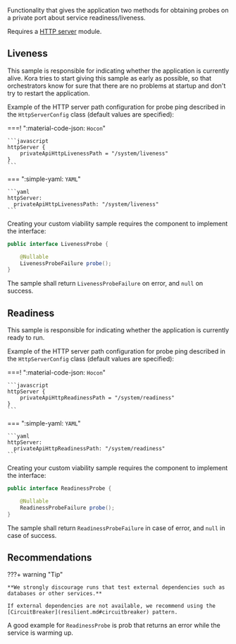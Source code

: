 Functionality that gives the application two methods for obtaining probes on a private port about service readiness/liveness.

Requires a [HTTP server](http-server.md) module.

## Liveness

This sample is responsible for indicating whether the application is currently alive. Kora tries to start giving this sample as early as possible, so that orchestrators know for sure that there are no problems at startup and don't try to restart the application.

Example of the HTTP server path configuration for probe ping described in the `HttpServerConfig` class (default values are specified):

===! ":material-code-json: `Hocon`"

    ```javascript
    httpServer {
        privateApiHttpLivenessPath = "/system/liveness"
    }
    ```

=== ":simple-yaml: `YAML`"

    ```yaml
    httpServer:
      privateApiHttpLivenessPath: "/system/liveness"
    ```

Creating your custom viability sample requires the component to implement the interface:
```java
public interface LivenessProbe {

    @Nullable
    LivenessProbeFailure probe();
}
```

The sample shall return `LivenessProbeFailure` on error, and `null` on success.

## Readiness

This sample is responsible for indicating whether the application is currently ready to run.

Example of the HTTP server path configuration for probe ping described in the `HttpServerConfig` class (default values are specified):

===! ":material-code-json: `Hocon`"

    ```javascript
    httpServer {
        privateApiHttpReadinessPath = "/system/readiness"
    }
    ```

=== ":simple-yaml: `YAML`"

    ```yaml
    httpServer:
      privateApiHttpReadinessPath: "/system/readiness"
    ```

Creating your custom viability sample requires the component to implement the interface:
```java
public interface ReadinessProbe {

    @Nullable
    ReadinessProbeFailure probe();
}
```

The sample shall return `ReadinessProbeFailure` in case of error, and `null` in case of success.

## Recommendations

???+ warning "Tip"

    **We strongly discourage runs that test external dependencies such as databases or other services.**

    If external dependencies are not available, we recommend using the [CircuitBreaker](resilient.md#circuitbreaker) pattern. 

A good example for `ReadinessProbe` is prob that returns an error while the service is warming up.
